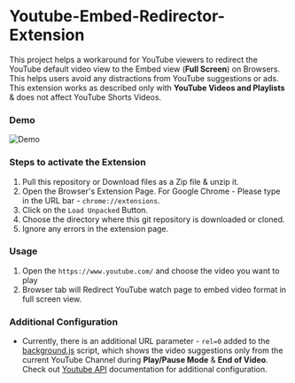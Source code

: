 # Youtube-Embed-Redirector-Extension
This project helps a workaround for YouTube viewers to redirect the YouTube default video view to the Embed view (**Full Screen**) on Browsers. This helps users avoid any distractions from YouTube suggestions or ads. This extension works as described only with **YouTube Videos and Playlists** & does not affect YouTube Shorts Videos. 

### Demo
![Demo](demo/screen-capture.gif)

### Steps to activate the Extension
1. Pull this repository or Download files as a Zip file & unzip it.
2. Open the Browser's Extension Page. For Google Chrome - Please type in the URL bar - `chrome://extensions`.  
3. Click on the `Load Unpacked` Button.
4. Choose the directory where this git repository is downloaded or cloned.
5. Ignore any errors in the extension page.

### Usage
1. Open the `https://www.youtube.com/` and choose the video you want to play
2. Browser tab will Redirect YouTube watch page to embed video format in full screen view.

### Additional Configuration
- Currently, there is an additional URL parameter - `rel=0` added to the [background.js](background.js) script, which shows the video suggestions only from the current YouTube Channel during **Play/Pause Mode** & **End of Video**. Check out [Youtube API](https://developers.google.com/youtube/player_parameters#release_notes_08_23_2018) documentation for additional configuration.